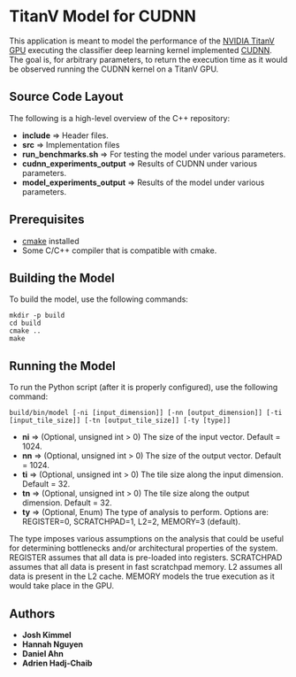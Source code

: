 # TitanV Model for CUDNN

This application is meant to model the performance of the [NVIDIA TitanV GPU](https://www.nvidia.com/en-us/titan/titan-v/) executing the classifier deep learning kernel implemented [CUDNN](https://developer.nvidia.com/cudnn). The goal is, for arbitrary parameters, to return the execution time as it would be observed running the CUDNN kernel on a TitanV GPU.

## Source Code Layout

The following is a high-level overview of the C++ repository:

* __include__ => Header files.
* __src__ => Implementation files
* __run_benchmarks.sh__ => For testing the model under various parameters.
* __cudnn_experiments_output__ => Results of CUDNN under various parameters.
* __model_experiments_output__ => Results of the model under various parameters.

## Prerequisites

* [cmake](https://cmake.org/install/) installed
* Some C/C++ compiler that is compatible with cmake.

## Building the Model

To build the model, use the following commands:

```
mkdir -p build
cd build
cmake ..
make
```

## Running the Model

To run the Python script (after it is properly configured), use the following command:

```
build/bin/model [-ni [input_dimension]] [-nn [output_dimension]] [-ti [input_tile_size]] [-tn [output_tile_size]] [-ty [type]]
```

* __ni__ => (Optional, unsigned int > 0) The size of the input vector. Default = 1024.
* __nn__ => (Optional, unsigned int > 0) The size of the output vector. Default = 1024.
* __ti__ => (Optional, unsigned int > 0) The tile size along the input dimension. Default = 32.
* __tn__ => (Optional, unsigned int > 0) The tile size along the output dimension. Default = 32.
* __ty__ => (Optional, Enum) The type of analysis to perform. Options are: REGISTER=0, SCRATCHPAD=1, L2=2, MEMORY=3 (default).

The type imposes various assumptions on the analysis that could be useful for determining bottlenecks and/or architectural properties of the system. REGISTER assumes that all data is pre-loaded into registers. SCRATCHPAD assumes that all data is present in fast scratchpad memory. L2 assumes all data is present in the L2 cache. MEMORY models the true execution as it would take place in the GPU.

## Authors

* **Josh Kimmel**
* **Hannah Nguyen**
* **Daniel Ahn**
* **Adrien Hadj-Chaib**

